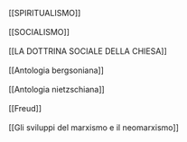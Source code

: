 [[SPIRITUALISMO]]  <br>
<br>
[[SOCIALISMO]]<br> <br>
[[LA DOTTRINA SOCIALE DELLA CHIESA]] <br> <br>
[[Antologia bergsoniana]] <br>
 <br>
[[Antologia nietzschiana]] <br>
 <br>
[[Freud]]<br>
 <br>
[[Gli sviluppi del marxismo e il neomarxismo]] <br>